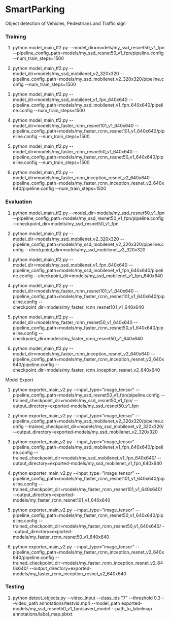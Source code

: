 # SmartParking
Object detection of Vehicles, Pedestrians and Traffic sign

### Training

1. python model_main_tf2.py --model_dir=models/my_ssd_resnet50_v1_fpn --pipeline_config_path=models/my_ssd_resnet50_v1_fpn/pipeline.config --num_train_steps=1500

2. python model_main_tf2.py --model_dir=models/my_ssd_mobilenet_v2_320x320 --pipeline_config_path=models/my_ssd_mobilenet_v2_320x320/pipeline.config --num_train_steps=1500

3. python model_main_tf2.py --model_dir=models/my_ssd_mobilenet_v1_fpn_640x640 --pipeline_config_path=models/my_ssd_mobilenet_v1_fpn_640x640/pipeline.config --num_train_steps=1500

4. python model_main_tf2.py --model_dir=models/my_faster_rcnn_resnet101_v1_640x640 --pipeline_config_path=models/my_faster_rcnn_resnet101_v1_640x640/pipeline.config --num_train_steps=1500

5. python model_main_tf2.py --model_dir=models/my_faster_rcnn_resnet50_v1_640x640 --pipeline_config_path=models/my_faster_rcnn_resnet50_v1_640x640/pipeline.config --num_train_steps=1500

6. python model_main_tf2.py --model_dir=models/my_faster_rcnn_inception_resnet_v2_640x640 --pipeline_config_path=models/my_faster_rcnn_inception_resnet_v2_640x640/pipeline.config --num_train_steps=1500




### Evaluation

1. python model_main_tf2.py --model_dir=models/my_ssd_resnet50_v1_fpn --pipeline_config_path=models/my_ssd_resnet50_v1_fpn/pipeline.config --checkpoint_dir=models/my_ssd_resnet50_v1_fpn

2. python model_main_tf2.py --model_dir=models/my_ssd_mobilenet_v2_320x320 --pipeline_config_path=models/my_ssd_mobilenet_v2_320x320/pipeline.config --checkpoint_dir=models/my_ssd_mobilenet_v2_320x320

3.   python model_main_tf2.py --model_dir=models/my_ssd_mobilenet_v1_fpn_640x640 --pipeline_config_path=models/my_ssd_mobilenet_v1_fpn_640x640/pipeline.config --checkpoint_dir=models/my_ssd_mobilenet_v1_fpn_640x640

4.  python model_main_tf2.py --model_dir=models/my_faster_rcnn_resnet101_v1_640x640 --pipeline_config_path=models/my_faster_rcnn_resnet101_v1_640x640/pipeline.config --checkpoint_dir=models/my_faster_rcnn_resnet101_v1_640x640

5. python model_main_tf2.py --model_dir=models/my_faster_rcnn_resnet50_v1_640x640 --pipeline_config_path=models/my_faster_rcnn_resnet50_v1_640x640/pipeline.config --checkpoint_dir=models/my_faster_rcnn_resnet50_v1_640x640

6. python model_main_tf2.py --model_dir=models/my_faster_rcnn_inception_resnet_v2_640x640 --pipeline_config_path=models/my_faster_rcnn_inception_resnet_v2_640x640/pipeline.config --checkpoint_dir=models/my_faster_rcnn_inception_resnet_v2_640x640

Model Export
1. python exporter_main_v2.py     --input_type="image_tensor"    --pipeline_config_path=models/my_ssd_resnet50_v1_fpn/pipeline.config   --trained_checkpoint_dir=models/my_ssd_resnet50_v1_fpn/    --output_directory=exported-models/my_ssd_resnet50_v1_fpn

2. python exporter_main_v2.py     --input_type="image_tensor"    --pipeline_config_path=models/my_ssd_mobilenet_v2_320x320/pipeline.config   --trained_checkpoint_dir=models/my_ssd_mobilenet_v2_320x320/    --output_directory=exported-models/my_ssd_mobilenet_v2_320x320

3. python exporter_main_v2.py     --input_type="image_tensor"    --pipeline_config_path=models/my_ssd_mobilenet_v1_fpn_640x640/pipeline.config   --trained_checkpoint_dir=models/my_ssd_mobilenet_v1_fpn_640x640/    --output_directory=exported-models/my_ssd_mobilenet_v1_fpn_640x640

4. python exporter_main_v2.py     --input_type="image_tensor"    --pipeline_config_path=models/my_faster_rcnn_resnet101_v1_640x640/pipeline.config   --trained_checkpoint_dir=models/my_faster_rcnn_resnet101_v1_640x640/    --output_directory=exported-models/my_faster_rcnn_resnet101_v1_640x640

5. python exporter_main_v2.py     --input_type="image_tensor"    --pipeline_config_path=models/my_faster_rcnn_resnet50_v1_640x640/pipeline.config   --trained_checkpoint_dir=models/my_faster_rcnn_resnet50_v1_640x640/    --output_directory=exported-models/my_faster_rcnn_resnet50_v1_640x640

6. python exporter_main_v2.py     --input_type="image_tensor"    --pipeline_config_path=models/my_faster_rcnn_inception_resnet_v2_640x640/pipeline.config   --trained_checkpoint_dir=models/my_faster_rcnn_inception_resnet_v2_640x640/    --output_directory=exported-models/my_faster_rcnn_inception_resnet_v2_640x640


### Testing

1. python detect_objects.py --video_input --class_ids "7" --threshold 0.3  --video_path annotations/testvid.mp4 --model_path exported-models/my_ssd_resnet50_v1_fpn/saved_model --path_to_labelmap annotations/label_map.pbtxt
